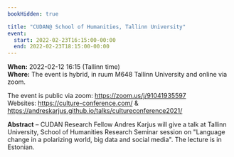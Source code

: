 ```yaml
---
bookHidden: true

title: "CUDAN@ School of Humanities, Tallinn University"
event:
  start: 2022-02-23T16:15:00-00:00
  end: 2022-02-23T18:15:00-00:00
---
```


**When:** 2022-02-12 16:15 (Tallinn time)  
**Where:** The event is hybrid, in ruum M648 Tallinn University and online via zoom.  

The event is public via zoom: https://zoom.us/j/91041935597   
Websites: https://culture-conference.com/ & https://andreskarjus.github.io/talks/cultureconference2021/  

<!--more-->
**Abstract** – CUDAN Research Fellow Andres Karjus will give a talk at Tallinn University, School of Humanities Research Seminar session on "Language change in a polarizing world, big data and social media". The lecture is in Estonian. 
